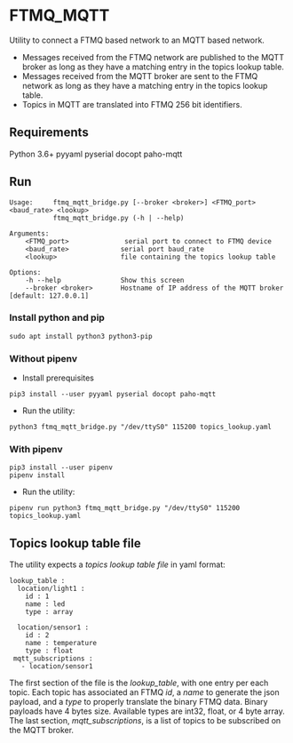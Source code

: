 # FTMQ_MQTT
Utility to connect a FTMQ based network to an MQTT based network.
- Messages received from the FTMQ network are published to the MQTT broker as long
as they have a matching entry in the topics lookup table.
- Messages received from the MQTT broker are sent to the FTMQ network as long
as they have a matching entry in the topics lookup table.
- Topics in MQTT are translated into FTMQ 256 bit identifiers.
## Requirements
Python 3.6+
pyyaml
pyserial
docopt
paho-mqtt

## Run
```
Usage:     ftmq_mqtt_bridge.py [--broker <broker>] <FTMQ_port> <baud_rate> <lookup>
           ftmq_mqtt_bridge.py (-h | --help)

Arguments:
    <FTMQ_port>              serial port to connect to FTMQ device
    <baud_rate>             serial port baud_rate
    <lookup>                file containing the topics lookup table

Options:
    -h --help               Show this screen
    --broker <broker>       Hostname of IP address of the MQTT broker [default: 127.0.0.1]
```
### Install python and pip
```
sudo apt install python3 python3-pip
```
### Without pipenv
- Install prerequisites
```
pip3 install --user pyyaml pyserial docopt paho-mqtt
```
- Run the utility:
```
python3 ftmq_mqtt_bridge.py "/dev/ttyS0" 115200 topics_lookup.yaml
```
### With pipenv
```
pip3 install --user pipenv
pipenv install
```
- Run the utility:
```
pipenv run python3 ftmq_mqtt_bridge.py "/dev/ttyS0" 115200 topics_lookup.yaml
```
## Topics lookup table file
The utility expects a *topics lookup table file* in yaml format:
```
lookup_table :
  location/light1 :
    id : 1
    name : led
    type : array

  location/sensor1 :
    id : 2
    name : temperature
    type : float
 mqtt_subscriptions :
   - location/sensor1
```
The first section of the file is the *lookup_table*, with one entry per each topic.
Each topic has associated an FTMQ *id*, a *name* to generate the json payload, and
a *type* to properly translate the binary FTMQ data.
Binary payloads have 4 bytes size. Available types are int32, float, or 4 byte array.
The last section, *mqtt_subscriptions*, is a list of topics to be subscribed on the
MQTT broker.
